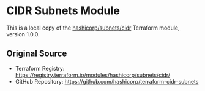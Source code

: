# CIDR Subnets Module

This is a local copy of the [hashicorp/subnets/cidr](https://registry.terraform.io/modules/hashicorp/subnets/cidr/) Terraform module, version 1.0.0.

## Original Source
- Terraform Registry: https://registry.terraform.io/modules/hashicorp/subnets/cidr/
- GitHub Repository: https://github.com/hashicorp/terraform-cidr-subnets
